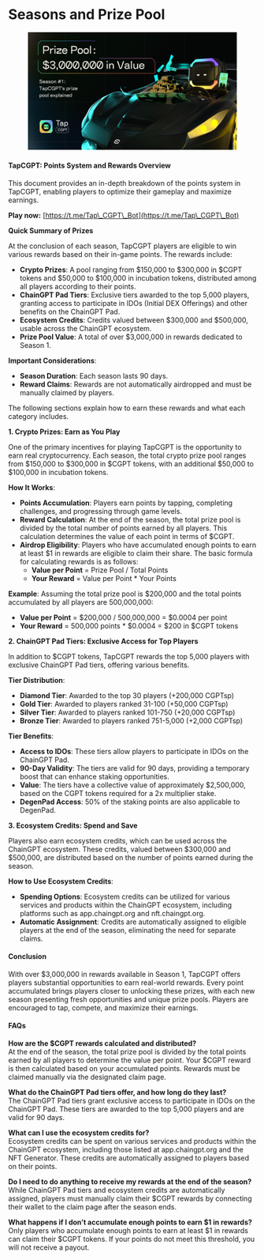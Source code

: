 # Seasons and Prize Pool

<figure><img src="../../.gitbook/assets/image.png" alt=""><figcaption></figcaption></figure>

#### TapCGPT: Points System and Rewards Overview

This document provides an in-depth breakdown of the points system in TapCGPT, enabling players to optimize their gameplay and maximize earnings.

**Play now:** [https://t.me/Tap\_CGPT\_Bot](https://t.me/Tap\_CGPT\_Bot)

**Quick Summary of Prizes**

At the conclusion of each season, TapCGPT players are eligible to win various rewards based on their in-game points. The rewards include:

* **Crypto Prizes**: A pool ranging from $150,000 to $300,000 in $CGPT tokens and $50,000 to $100,000 in incubation tokens, distributed among all players according to their points.
* **ChainGPT Pad Tiers**: Exclusive tiers awarded to the top 5,000 players, granting access to participate in IDOs (Initial DEX Offerings) and other benefits on the ChainGPT Pad.
* **Ecosystem Credits**: Credits valued between $300,000 and $500,000, usable across the ChainGPT ecosystem.
* **Prize Pool Value**: A total of over $3,000,000 in rewards dedicated to Season 1.

**Important Considerations**:

* **Season Duration**: Each season lasts 90 days.
* **Reward Claims**: Rewards are not automatically airdropped and must be manually claimed by players.

The following sections explain how to earn these rewards and what each category includes.

**1. Crypto Prizes: Earn as You Play**

One of the primary incentives for playing TapCGPT is the opportunity to earn real cryptocurrency. Each season, the total crypto prize pool ranges from $150,000 to $300,000 in $CGPT tokens, with an additional $50,000 to $100,000 in incubation tokens.

**How It Works**:

* **Points Accumulation**: Players earn points by tapping, completing challenges, and progressing through game levels.
* **Reward Calculation**: At the end of the season, the total prize pool is divided by the total number of points earned by all players. This calculation determines the value of each point in terms of $CGPT.
* **Airdrop Eligibility**: Players who have accumulated enough points to earn at least $1 in rewards are eligible to claim their share. The basic formula for calculating rewards is as follows:
  * **Value per Point** = Prize Pool / Total Points
  * **Your Reward** = Value per Point \* Your Points

**Example**: Assuming the total prize pool is $200,000 and the total points accumulated by all players are 500,000,000:

* **Value per Point** = $200,000 / 500,000,000 = $0.0004 per point
* **Your Reward** = 500,000 points \* $0.0004 = $200 in $CGPT tokens

**2. ChainGPT Pad Tiers: Exclusive Access for Top Players**

In addition to $CGPT tokens, TapCGPT rewards the top 5,000 players with exclusive ChainGPT Pad tiers, offering various benefits.

**Tier Distribution**:

* **Diamond Tier**: Awarded to the top 30 players (+200,000 CGPTsp)
* **Gold Tier**: Awarded to players ranked 31-100 (+50,000 CGPTsp)
* **Silver Tier**: Awarded to players ranked 101-750 (+20,000 CGPTsp)
* **Bronze Tier**: Awarded to players ranked 751-5,000 (+2,000 CGPTsp)

**Tier Benefits**:

* **Access to IDOs**: These tiers allow players to participate in IDOs on the ChainGPT Pad.
* **90-Day Validity**: The tiers are valid for 90 days, providing a temporary boost that can enhance staking opportunities.
* **Value**: The tiers have a collective value of approximately $2,500,000, based on the CGPT tokens required for a 2x multiplier stake.
* **DegenPad Access**: 50% of the staking points are also applicable to DegenPad.

**3. Ecosystem Credits: Spend and Save**

Players also earn ecosystem credits, which can be used across the ChainGPT ecosystem. These credits, valued between $300,000 and $500,000, are distributed based on the number of points earned during the season.

**How to Use Ecosystem Credits**:

* **Spending Options**: Ecosystem credits can be utilized for various services and products within the ChainGPT ecosystem, including platforms such as app.chaingpt.org and nft.chaingpt.org.
* **Automatic Assignment**: Credits are automatically assigned to eligible players at the end of the season, eliminating the need for separate claims.

#### Conclusion

With over $3,000,000 in rewards available in Season 1, TapCGPT offers players substantial opportunities to earn real-world rewards. Every point accumulated brings players closer to unlocking these prizes, with each new season presenting fresh opportunities and unique prize pools. Players are encouraged to tap, compete, and maximize their earnings.

#### FAQs

**How are the $CGPT rewards calculated and distributed?**\
At the end of the season, the total prize pool is divided by the total points earned by all players to determine the value per point. Your $CGPT reward is then calculated based on your accumulated points. Rewards must be claimed manually via the designated claim page.

**What do the ChainGPT Pad tiers offer, and how long do they last?**\
The ChainGPT Pad tiers grant exclusive access to participate in IDOs on the ChainGPT Pad. These tiers are awarded to the top 5,000 players and are valid for 90 days.

**What can I use the ecosystem credits for?**\
Ecosystem credits can be spent on various services and products within the ChainGPT ecosystem, including those listed at app.chaingpt.org and the NFT Generator. These credits are automatically assigned to players based on their points.

**Do I need to do anything to receive my rewards at the end of the season?**\
While ChainGPT Pad tiers and ecosystem credits are automatically assigned, players must manually claim their $CGPT rewards by connecting their wallet to the claim page after the season ends.

**What happens if I don’t accumulate enough points to earn $1 in rewards?**\
Only players who accumulate enough points to earn at least $1 in rewards can claim their $CGPT tokens. If your points do not meet this threshold, you will not receive a payout.
